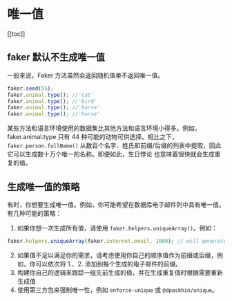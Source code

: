 # 唯一值

[[toc]]

## faker 默认不生成唯一值

一般来说，Faker 方法虽然会返回随机值单不返回唯一值。

```js
faker.seed(55);
faker.animal.type(); //'cat'
faker.animal.type(); //'bird'
faker.animal.type(); //'horse'
faker.animal.type(); //'horse'
```

某些方法和语言环境使用的数据集比其他方法和语言环境小得多。例如，faker.animal.type 只有 44 种可能的动物可供选择。相比之下，`faker.person.fullName()` 从数百个名字、姓氏和前缀/后缀的列表中提取，因此它可以生成数十万个唯一的名称。即便如此，生日悖论 也意味着很快就会生成重复的值。

## 生成唯一值的策略

有时，你想要生成唯一值。例如，你可能希望在数据库电子邮件列中具有唯一值。有几种可能的策略：

1. 如果你想一次生成所有值，请使用 `faker.helpers.uniqueArray()`。例如：

```js
faker.helpers.uniqueArray(faker.internet.email, 1000); // will generate 1000 unique email addresses
```

2. 如果值不足以满足你的需求，请考虑使用你自己的顺序值作为前缀或后缀，例如，你可以依次将 1.、2. 添加到每个生成的电子邮件的前缀。
3. 构建你自己的逻辑来跟踪一组先前生成的值，并在生成重复值时根据需要重新生成值
4. 使用第三方包来强制唯一性，例如 `enforce-unique` 或 `@dpaskhin/unique`。
